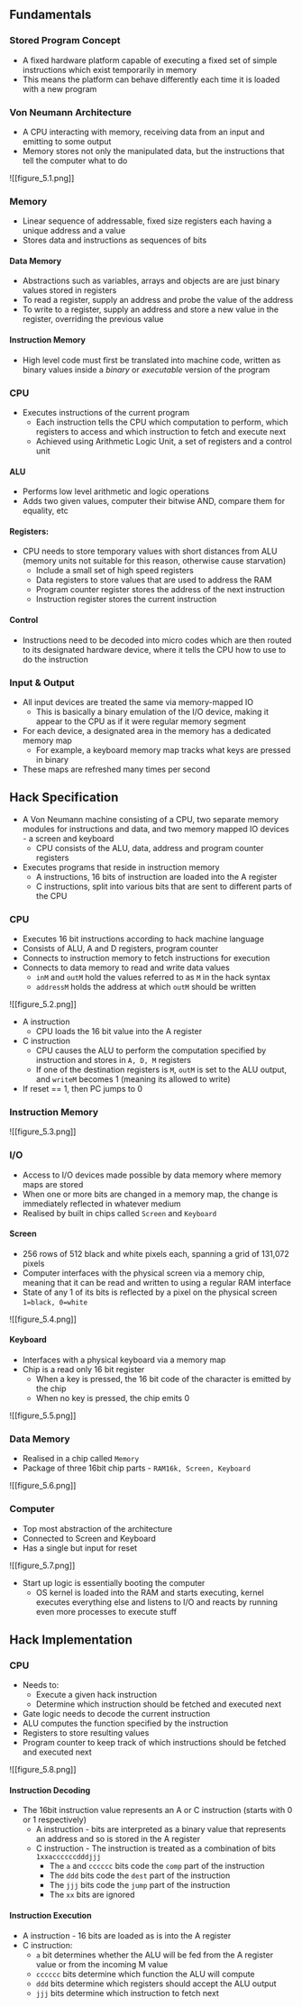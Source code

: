 ## Fundamentals

### Stored Program Concept
- A fixed hardware platform capable of executing a fixed set of simple instructions which exist temporarily in memory
- This means the platform can behave differently each time it is loaded with a new program

### Von Neumann Architecture
- A CPU interacting with memory, receiving data from an input and emitting to some output
- Memory stores not only the manipulated data, but the instructions that tell the computer what to do

![[figure_5.1.png]]

### Memory
- Linear sequence of addressable, fixed size registers each having a unique address and a value
- Stores data and instructions as sequences of bits
#### Data Memory
- Abstractions such as variables, arrays and objects are are just binary values stored in registers
- To read a register, supply an address and probe the value of the address
- To write to a register, supply an address and store a new value in the register, overriding the previous value

#### Instruction Memory
- High level code must first be translated into machine code, written as binary values inside a *binary* or *executable* version of the program

### CPU
- Executes instructions of the current program
	- Each instruction tells the CPU which computation to perform, which registers to access and which instruction to fetch and execute next
	- Achieved using Arithmetic Logic Unit, a set of registers and a control unit

#### ALU
- Performs low level arithmetic and logic operations
- Adds two given values, computer their bitwise AND, compare them for equality, etc

#### Registers:
- CPU needs to store temporary values with short distances from ALU (memory units not suitable for this reason, otherwise cause starvation)
	- Include a small set of high speed registers
	- Data registers to store values that are used to address the RAM
	- Program counter register stores the address of the next instruction
	- Instruction register stores the current instruction

#### Control
- Instructions need to be decoded into micro codes which are then routed to its designated hardware device, where it tells the CPU how to use to do the instruction

### Input & Output
- All input devices are treated the same via memory-mapped IO
	- This is basically a binary emulation of the I/O device, making it appear to the CPU as if it were regular memory segment
- For each device, a designated area in the memory has a dedicated memory map
	- For example, a keyboard memory map tracks what keys are pressed in binary
- These maps are refreshed many times per second

## Hack Specification

- A Von Neumann machine consisting of a CPU, two separate memory modules for instructions and data, and two memory mapped IO devices - a screen and keyboard
	- CPU consists of the ALU, data, address and program counter registers
- Executes programs that reside in instruction memory
	- A instructions, 16 bits of instruction are loaded into the A register
	- C instructions, split into various bits that are sent to different parts of the CPU


### CPU
- Executes 16 bit instructions according to hack machine language
- Consists of ALU, A and D registers, program counter
- Connects to instruction memory to fetch instructions for execution
- Connects to data memory to read and write data values
	- `inM` and `outM` hold the values referred to as `M` in the hack syntax
	- `addressM` holds the address at which `outM` should be written

![[figure_5.2.png]]

- A instruction
	- CPU loads the 16 bit value into the A register
- C instruction
	- CPU causes the ALU to perform the computation specified by instruction and stores in `A, D, M` registers
	- If one of the destination registers is `M`, `outM` is set to the ALU output, and `writeM` becomes 1 (meaning its allowed to write)
- If reset == 1, then PC jumps to 0

### Instruction Memory

![[figure_5.3.png]]

### I/O
- Access to I/O devices made possible by data memory where memory maps are stored
- When one or more bits are changed in a memory map, the change is immediately reflected in whatever medium
- Realised by built in chips called `Screen` and `Keyboard`

#### Screen
- 256 rows of 512 black and white pixels each, spanning a grid of 131,072 pixels
- Computer interfaces with the physical screen via a memory chip, meaning that it can be read and written to using a regular RAM interface
- State of any 1 of its bits is reflected by a pixel on the physical screen `1=black, 0=white`

![[figure_5.4.png]]

#### Keyboard
- Interfaces with a physical keyboard via a memory map
- Chip is a read only 16 bit register
	- When a key is pressed, the 16 bit code of the character is emitted by the chip
	- When no key is pressed, the chip emits 0

![[figure_5.5.png]]

### Data Memory
- Realised in a chip called `Memory`
- Package of three 16bit chip parts - `RAM16k, Screen, Keyboard`

![[figure_5.6.png]]

### Computer
- Top most abstraction of the architecture
- Connected to Screen and Keyboard
- Has a single but input for reset

![[figure_5.7.png]]

- Start up logic is essentially booting the computer
	- OS kernel is loaded into the RAM and starts executing, kernel executes everything else and listens to I/O and reacts by running even more processes to execute stuff

## Hack Implementation

### CPU
- Needs to:
	- Execute a given hack instruction
	- Determine which instruction should be fetched and executed next
- Gate logic needs to decode the current instruction
- ALU computes the function specified by the instruction
- Registers to store resulting values
- Program counter to keep track of which instructions should be fetched and executed next

![[figure_5.8.png]]

#### Instruction Decoding
- The 16bit instruction value represents an A or C instruction (starts with 0 or 1 respectively)
	- A instruction - bits are interpreted as a binary value that represents an address and so is stored in the A register
	- C instruction - The instruction is treated as a combination of bits `1xxaccccccdddjjj`
		- The `a` and `cccccc` bits code the `comp` part of the instruction
		- The `ddd` bits code the `dest` part of the instruction
		- The `jjj` bits code the `jump` part of the instruction
		- The `xx` bits are ignored

#### Instruction Execution
- A instruction - 16 bits are loaded as is into the A register
- C instruction:
	- `a` bit determines whether the ALU will be fed from the A register value or from the incoming M value
	- `cccccc` bits determine which function the ALU will compute
	- `ddd` bits determine which registers should accept the ALU output
	- `jjj` bits determine which instruction to fetch next